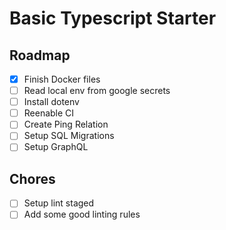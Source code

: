 # Basic Typescript Starter

## Roadmap

- [x] Finish Docker files
- [ ] Read local env from google secrets
- [ ] Install dotenv
- [ ] Reenable CI
- [ ] Create Ping Relation
- [ ] Setup SQL Migrations
- [ ] Setup GraphQL

## Chores

- [ ] Setup lint staged
- [ ] Add some good linting rules
